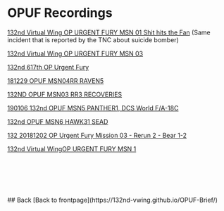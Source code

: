 # OPUF Recordings

[132nd Virtual Wing OP URGENT FURY MSN 01 Shit hits the Fan](https://youtu.be/j9KIwrw3fHI?t=145)    (Same incident that is reported by the TNC about suicide bomber) <br>

[132nd Virtual Wing OP URGENT FURY MSN 03](https://youtu.be/j8efDtn0nXI)

[132nd 617th OP Urgent Fury](https://youtu.be/0zmstJbeTWk)

[181229 OPUF MSN04RR RAVEN5](https://youtu.be/wwOVh2ljmPw)

[132ND OPUF MSN03 RR3 RECOVERIES](https://youtu.be/ytB10d24VGM)

[190106 132nd OPUF MSN5 PANTHER1, DCS World F/A-18C](https://youtu.be/3n290fQ7ulU)

[132nd OPUF MSN6 HAWK31 SEAD](https://youtu.be/-7HniyhbbKY)

[132 20181202 OP Urgent Fury Mission 03 - Rerun 2 - Bear 1-2](https://youtu.be/Um5xhrnVkmU)

[132nd Virtual WingOP URGENT FURY MSN 1](https://www.twitch.tv/videos/308309227)

<br>
<br>
<br>
<br>
<br>
## Back
[Back to frontpage](https://132nd-vwing.github.io/OPUF-Brief/)